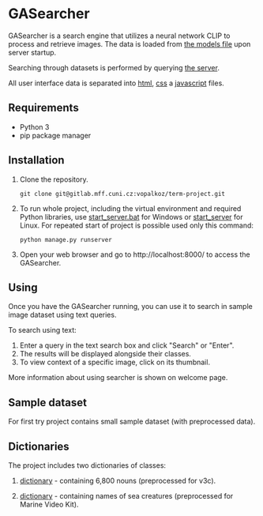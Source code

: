 # GASearcher

GASearcher is a search engine that utilizes a neural network CLIP to process and retrieve images. The data is
loaded from [the models file](gas/models.py) upon server startup.

Searching through datasets is performed by querying [the server](gas/view.py).

All user interface data is separated into [html](templates), [css](static/css)
a [javascript](static/js) files.

## Requirements

* Python 3
* pip package manager

## Installation
1. Clone the repository.

    ```commandline
    git clone git@gitlab.mff.cuni.cz:vopalkoz/term-project.git
    ```

2. To run whole project, including the virtual environment and required Python libraries,
use [start_server.bat](start_server.bat) for Windows or [start_server](start_server) for Linux.
   For repeated start of project is possible used only this command:
   ```commandline
   python manage.py runserver
   ```

3. Open your web browser and go to http://localhost:8000/ to access the GASearcher.

## Using
Once you have the GASearcher running, you can use it to search in sample image dataset using text queries.

To search using text:

1. Enter a query in the text search box and click "Search" or "Enter".
2. The results will be displayed alongside their classes.
3. To view context of a specific image, click on its thumbnail.

More information about using searcher is shown on welcome page.

## Sample dataset
For first try project contains small sample dataset (with preprocessed data).

## Dictionaries
The project includes two dictionaries of classes:

1. [dictionary](static/data/v3c_nounlist.txt) - containing 6,800 nouns (preprocessed for v3c).

2. [dictionary](static/data/sea_nounlist.txt) - containing names of sea creatures (preprocessed for Marine Video Kit).
